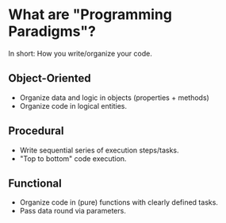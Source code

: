 # What are "Programming Paradigms"?

In short: How you write/organize your code.

## Object-Oriented

- Organize data and logic in objects (properties + methods)
- Organize code in logical entities. 

## Procedural 

- Write sequential series of execution steps/tasks.
- "Top to bottom" code execution.

## Functional

- Organize code in (pure) functions with clearly defined tasks.
- Pass data round via parameters.

